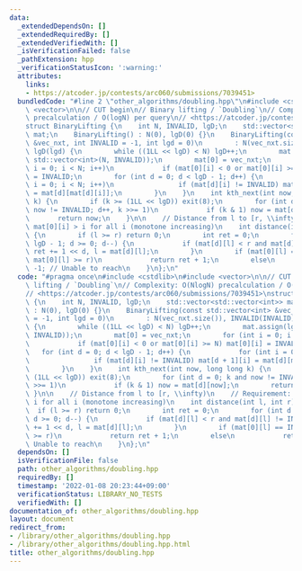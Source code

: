 ```yaml
---
data:
  _extendedDependsOn: []
  _extendedRequiredBy: []
  _extendedVerifiedWith: []
  _isVerificationFailed: false
  _pathExtension: hpp
  _verificationStatusIcon: ':warning:'
  attributes:
    links:
    - https://atcoder.jp/contests/arc060/submissions/7039451>
  bundledCode: "#line 2 \"other_algorithms/doubling.hpp\"\n#include <cstdlib>\n#include\
    \ <vector>\n\n// CUT begin\n// Binary lifting / `Doubling`\n// Complexity: O(NlogN)\
    \ precalculation / O(logN) per query\n// <https://atcoder.jp/contests/arc060/submissions/7039451>\n\
    struct BinaryLifting {\n    int N, INVALID, lgD;\n    std::vector<std::vector<int>>\
    \ mat;\n    BinaryLifting() : N(0), lgD(0) {}\n    BinaryLifting(const std::vector<int>\
    \ &vec_nxt, int INVALID = -1, int lgd = 0)\n        : N(vec_nxt.size()), INVALID(INVALID),\
    \ lgD(lgd) {\n        while ((1LL << lgD) < N) lgD++;\n        mat.assign(lgD,\
    \ std::vector<int>(N, INVALID));\n        mat[0] = vec_nxt;\n        for (int\
    \ i = 0; i < N; i++)\n            if (mat[0][i] < 0 or mat[0][i] >= N) mat[0][i]\
    \ = INVALID;\n        for (int d = 0; d < lgD - 1; d++) {\n            for (int\
    \ i = 0; i < N; i++)\n                if (mat[d][i] != INVALID) mat[d + 1][i]\
    \ = mat[d][mat[d][i]];\n        }\n    }\n    int kth_next(int now, long long\
    \ k) {\n        if (k >= (1LL << lgD)) exit(8);\n        for (int d = 0; k and\
    \ now != INVALID; d++, k >>= 1)\n            if (k & 1) now = mat[d][now];\n \
    \       return now;\n    }\n\n    // Distance from l to [r, \\infty)\n    // Requirement:\
    \ mat[0][i] > i for all i (monotone increasing)\n    int distance(int l, int r)\
    \ {\n        if (l >= r) return 0;\n        int ret = 0;\n        for (int d =\
    \ lgD - 1; d >= 0; d--) {\n            if (mat[d][l] < r and mat[d][l] != INVALID)\
    \ ret += 1 << d, l = mat[d][l];\n        }\n        if (mat[0][l] == INVALID or\
    \ mat[0][l] >= r)\n            return ret + 1;\n        else\n            return\
    \ -1; // Unable to reach\n    }\n};\n"
  code: "#pragma once\n#include <cstdlib>\n#include <vector>\n\n// CUT begin\n// Binary\
    \ lifting / `Doubling`\n// Complexity: O(NlogN) precalculation / O(logN) per query\n\
    // <https://atcoder.jp/contests/arc060/submissions/7039451>\nstruct BinaryLifting\
    \ {\n    int N, INVALID, lgD;\n    std::vector<std::vector<int>> mat;\n    BinaryLifting()\
    \ : N(0), lgD(0) {}\n    BinaryLifting(const std::vector<int> &vec_nxt, int INVALID\
    \ = -1, int lgd = 0)\n        : N(vec_nxt.size()), INVALID(INVALID), lgD(lgd)\
    \ {\n        while ((1LL << lgD) < N) lgD++;\n        mat.assign(lgD, std::vector<int>(N,\
    \ INVALID));\n        mat[0] = vec_nxt;\n        for (int i = 0; i < N; i++)\n\
    \            if (mat[0][i] < 0 or mat[0][i] >= N) mat[0][i] = INVALID;\n     \
    \   for (int d = 0; d < lgD - 1; d++) {\n            for (int i = 0; i < N; i++)\n\
    \                if (mat[d][i] != INVALID) mat[d + 1][i] = mat[d][mat[d][i]];\n\
    \        }\n    }\n    int kth_next(int now, long long k) {\n        if (k >=\
    \ (1LL << lgD)) exit(8);\n        for (int d = 0; k and now != INVALID; d++, k\
    \ >>= 1)\n            if (k & 1) now = mat[d][now];\n        return now;\n   \
    \ }\n\n    // Distance from l to [r, \\infty)\n    // Requirement: mat[0][i] >\
    \ i for all i (monotone increasing)\n    int distance(int l, int r) {\n      \
    \  if (l >= r) return 0;\n        int ret = 0;\n        for (int d = lgD - 1;\
    \ d >= 0; d--) {\n            if (mat[d][l] < r and mat[d][l] != INVALID) ret\
    \ += 1 << d, l = mat[d][l];\n        }\n        if (mat[0][l] == INVALID or mat[0][l]\
    \ >= r)\n            return ret + 1;\n        else\n            return -1; //\
    \ Unable to reach\n    }\n};\n"
  dependsOn: []
  isVerificationFile: false
  path: other_algorithms/doubling.hpp
  requiredBy: []
  timestamp: '2022-01-08 20:23:44+09:00'
  verificationStatus: LIBRARY_NO_TESTS
  verifiedWith: []
documentation_of: other_algorithms/doubling.hpp
layout: document
redirect_from:
- /library/other_algorithms/doubling.hpp
- /library/other_algorithms/doubling.hpp.html
title: other_algorithms/doubling.hpp
---
```

